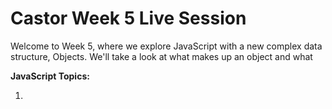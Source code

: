 # Castor Week 5 Live Session

Welcome to Week 5, where we explore JavaScript with a new complex data structure, Objects. We'll take a look at what makes up an object and what

**JavaScript Topics:**

1.
